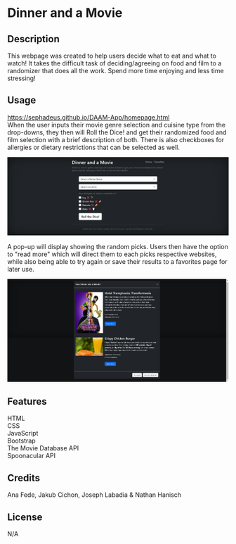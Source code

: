# Dinner and a Movie

## Description
This webpage was created to help users decide what to eat and what to watch! It takes the difficult task of deciding/agreeing on food and film to a randomizer that does all the work. Spend more time enjoying and less time stressing!

## Usage
https://sephadeus.github.io/DAAM-App/homepage.html  
When the user inputs their movie genre selection and cuisine type from the drop-downs, they then will Roll the Dice! and get their randomized food and film selection with a brief description of both. There is also checkboxes for allergies or dietary restrictions that can be selected as well.  

![alt text](./assets/images/DAAM%20Web%20Capture.jpeg)

A pop-up will display showing the random picks. Users then have the option to "read more" which will direct them to each picks respective websites, while also being able to try again or save their results to a favorites page for later use.

![alt text](./assets/images/DAAM%20Results%20Capture.jpeg)

## Features
HTML  
CSS  
JavaScript  
Bootstrap  
The Movie Database API  
Spoonacular API

## Credits
Ana Fede, Jakub Cichon, Joseph Labadia & Nathan Hanisch

## License
N/A
